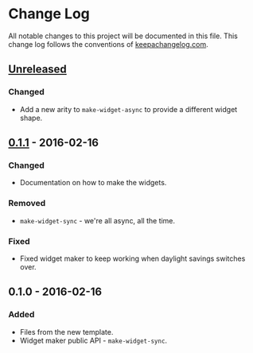 # Change Log
All notable changes to this project will be documented in this file. This change log follows the conventions of [keepachangelog.com](http://keepachangelog.com/).

## [Unreleased]
### Changed
- Add a new arity to `make-widget-async` to provide a different widget shape.

## [0.1.1] - 2016-02-16
### Changed
- Documentation on how to make the widgets.

### Removed
- `make-widget-sync` - we're all async, all the time.

### Fixed
- Fixed widget maker to keep working when daylight savings switches over.

## 0.1.0 - 2016-02-16
### Added
- Files from the new template.
- Widget maker public API - `make-widget-sync`.

[Unreleased]: https://github.com/your-name/apps/compare/0.1.1...HEAD
[0.1.1]: https://github.com/your-name/apps/compare/0.1.0...0.1.1
